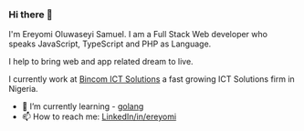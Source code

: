 ### Hi there 👋
I'm Ereyomi Oluwaseyi Samuel. I am a Full Stack Web developer who speaks JavaScript, TypeScript and PHP as Language.

I help to bring web and app related dream to live.

I currently work at [Bincom ICT Solutions](https://bincom.net/) a fast growing ICT Solutions firm in Nigeria.

- 🌱 I’m currently learning - [golang](https://golang.org/)
- 📫 How to reach me: [LinkedIn/in/ereyomi](https://linkedin.com/in/ereyomi/)
<!--
**ereyomi/ereyomi** is a ✨ _special_ ✨ repository because its `README.md` (this file) appears on your GitHub profile.

Here are some ideas to get you started:

- 🔭 I’m currently working on ...
- 🌱 I’m currently learning ...
- 👯 I’m looking to collaborate on ...
- 🤔 I’m looking for help with ...
- 💬 Ask me about ...
- 📫 How to reach me: ...
- 😄 Pronouns: ...
- ⚡ Fun fact: ...
-->

